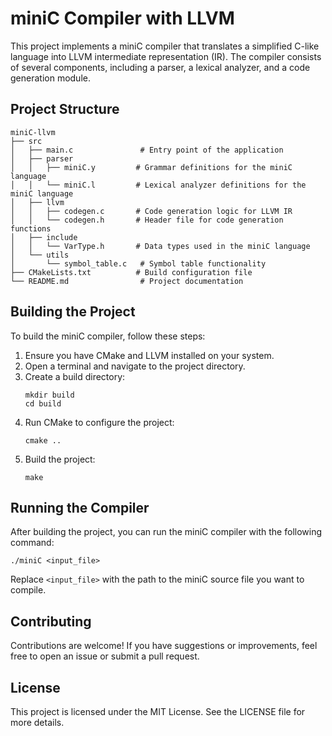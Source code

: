 # miniC Compiler with LLVM

This project implements a miniC compiler that translates a simplified C-like language into LLVM intermediate representation (IR). The compiler consists of several components, including a parser, a lexical analyzer, and a code generation module.

## Project Structure

```
miniC-llvm
├── src
│   ├── main.c               # Entry point of the application
│   ├── parser
│   │   ├── miniC.y         # Grammar definitions for the miniC language
│   │   └── miniC.l         # Lexical analyzer definitions for the miniC language
│   ├── llvm
│   │   ├── codegen.c       # Code generation logic for LLVM IR
│   │   └── codegen.h       # Header file for code generation functions
│   ├── include
│   │   └── VarType.h       # Data types used in the miniC language
│   └── utils
│       └── symbol_table.c   # Symbol table functionality
├── CMakeLists.txt          # Build configuration file
└── README.md                # Project documentation
```

## Building the Project

To build the miniC compiler, follow these steps:

1. Ensure you have CMake and LLVM installed on your system.
2. Open a terminal and navigate to the project directory.
3. Create a build directory:
   ```
   mkdir build
   cd build
   ```
4. Run CMake to configure the project:
   ```
   cmake ..
   ```
5. Build the project:
   ```
   make
   ```

## Running the Compiler

After building the project, you can run the miniC compiler with the following command:

```
./miniC <input_file>
```

Replace `<input_file>` with the path to the miniC source file you want to compile.

## Contributing

Contributions are welcome! If you have suggestions or improvements, feel free to open an issue or submit a pull request.

## License

This project is licensed under the MIT License. See the LICENSE file for more details.